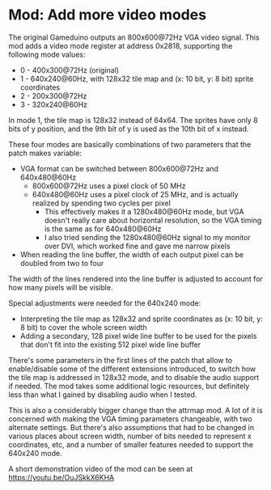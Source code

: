 Mod: Add more video modes
=========================
The original Gameduino outputs an 800x600@72Hz VGA video signal. This mod adds a video mode register at address 0x2818, supporting the following mode values:
* 0 - 400x300@72Hz (original)
* 1 - 640x240@60Hz, with 128x32 tile map and (x: 10 bit, y: 8 bit) sprite coordinates
* 2 - 200x300@72Hz
* 3 - 320x240@60Hz

In mode 1, the tile map is 128x32 instead of 64x64. The sprites have only 8 bits of y position, and the 9th bit of y is used as the 10th bit of x instead.

These four modes are basically combinations of two parameters that the patch makes variable:
* VGA format can be switched between 800x600@72Hz and 640x480@60Hz
    * 800x600@72Hz uses a pixel clock of 50 MHz
    * 640x480@60Hz uses a pixel clock of 25 MHz, and is actually realized by spending two cycles per pixel
        * This effectively makes it a 1280x480@60Hz mode, but VGA doesn't really care about horizontal resolution, so the VGA timing is the same as for 640x480@60Hz
        * I also tried sending the 1280x480@60Hz signal to my monitor over DVI, which worked fine and gave me narrow pixels
* When reading the line buffer, the width of each output pixel can be doubled from two to four

The width of the lines rendered into the line buffer is adjusted to account for how many pixels will be visible.

Special adjustments were needed for the 640x240 mode:
* Interpreting the tile map as 128x32 and sprite coordinates as (x: 10 bit, y: 8 bit) to cover the whole screen width
* Adding a secondary, 128 pixel wide line buffer to be used for the pixels that don't fit into the existing 512 pixel wide line buffer

There's some parameters in the first lines of the patch that allow to enable/disable some of the different extensions introduced,
to switch how the tile map is addressed in 128x32 mode, and to disable the audio support if needed.
The mod takes some additional logic resources, but definitely less than what I gained by disabling audio when I tested.

This is also a considerably bigger change than the attrmap mod. A lot of it is concerned with making the VGA timing parameters changeable, with two alternate settings.
But there's also assumptions that had to be changed in various places about screen width, number of bits needed to represent x coordinates, etc,
and a number of smaller features needed to support the 640x240 mode.

A short demonstration video of the mod can be seen at https://youtu.be/OuJSkkX6KHA
